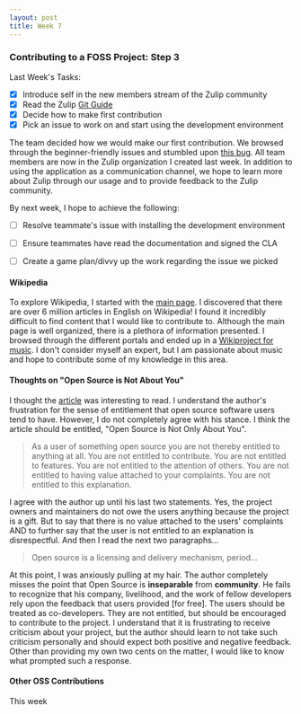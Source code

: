 ```yaml
---
layout: post
title: Week 7
---
```



### Contributing to a FOSS Project: Step 3

Last Week's Tasks:
- [x] Introduce self in the new members stream of the Zulip community
- [x] Read the Zulip [Git Guide](https://zulip.readthedocs.io/en/latest/git/index.html)
- [x] Decide how to make first contribution
- [x] Pick an issue to work on and start using the development environment

The team decided how we would make our first contribution. We browsed through the beginner-friendly issues and stumbled upon [this bug](https://github.com/zulip/zulip/issues/3938). All team members are now in the Zulip organization I created last week. In addition to using the application as a communication channel, we hope to learn more about Zulip through our usage and to provide feedback to the Zulip community.

By next week, I hope to achieve the following:
- [ ] Resolve teammate's issue with installing the development environment
- [ ] Ensure teammates have read the documentation and signed the CLA
- [ ] Create a game plan/divvy up the work regarding the issue we picked


#### Wikipedia 
To explore Wikipedia, I started with the [main page](https://en.wikipedia.org/wiki/Main_Page). I discovered that there are over 6 million articles in English on Wikipedia! I found it incredibly difficult to find content that I would like to contribute to. Although the main page is well organized, there is a plethora of information presented. I browsed through the different portals and ended up in a [Wikiproject for music](https://en.wikipedia.org/wiki/Wikipedia:WikiProject_Music). I don't consider myself an expert, but I am passionate about music and hope to contribute some of my knowledge in this area.


#### Thoughts on "Open Source is Not About You"
I thought the [article](https://gist.github.com/richhickey/1563cddea1002958f96e7ba9519972d9) was interesting to read. I understand the author's frustration for the sense of entitlement that open source software users tend to have. However, I do not completely agree with his stance. I think the article should be entitled, "Open Source is Not Only About You". 

>As a user of something open source you are not thereby entitled to anything at all. You are not entitled to contribute. You are not entitled to features. You are not entitled to the attention of others. You are not entitled to having value attached to your complaints. You are not entitled to this explanation.

I agree with the author up until his last two statements. Yes, the project owners and maintainers do not owe the users anything because the project is a gift. But to say that there is no value attached to the users' complaints AND to further say that the user is not entitled to an explanation is disrespectful. And then I read the next two paragraphs...

>Open source is a licensing and delivery mechanism, period...

At this point, I was anxiously pulling at my hair. The author completely misses the point that Open Source is __inseparable__ from **community**. He fails to recognize that his company, livelihood, and the work of fellow developers rely upon the feedback that users provided [for free]. The users should be treated as co-developers. They are not entitled, but should be encouraged to contribute to the project. I understand that it is frustrating to receive criticism about your project, but the author should learn to not take such criticism personally and should expect both positive and negative feedback. Other than providing my own two cents on the matter, I would like to know what prompted such a response.


#### Other OSS Contributions
This week
